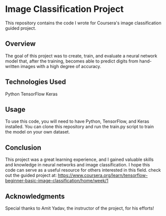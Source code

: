 
# Image Classification Project
This repository contains the code I wrote for Coursera's image classification guided project.

## Overview
The goal of this project was to create, train, and evaluate a neural network model that, after the training, becomes able to predict digits from hand-written images with a high degree of accuracy.


## Technologies Used
Python
TensorFlow
Keras


## Usage
To use this code, you will need to have Python, TensorFlow, and Keras installed. You can clone this repository and run the train.py script to train the model on your own dataset.

## Conclusion
This project was a great learning experience, and I gained valuable skills and knowledge in neural networks and image classification. I hope this code can serve as a useful resource for others interested in this field.
check out the guided project at: https://www.coursera.org/learn/tensorflow-beginner-basic-image-classification/home/week/1 

## Acknowledgments
Special thanks to Amit Yadav, the instructor of the project, for his efforts!
